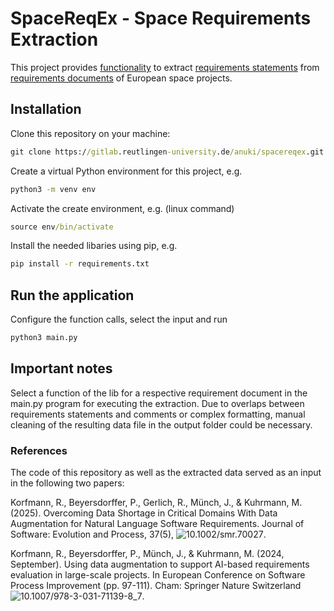 # SpaceReqEx - Space Requirements Extraction
This project provides [functionality](lib) to extract [requirements statements](output) from [requirements documents](input) of European space projects. 

## Installation
Clone this repository on your machine:

```cmd
git clone https://gitlab.reutlingen-university.de/anuki/spacereqex.git
```

Create a virtual Python environment for this project, e.g.

```cmd
python3 -m venv env
```

Activate the create environment, e.g. (linux command)
```cmd
source env/bin/activate
```

Install the needed libaries using pip, e.g.
```cmd
pip install -r requirements.txt
```

## Run the application
Configure the function calls, select the input and run
```cmd
python3 main.py
```

## Important notes
Select a function of the lib for a respective requirement document in the main.py program for executing the extraction. Due to overlaps between requirements statements and comments or complex formatting, manual cleaning of the resulting data file in the output folder could be necessary.

### References
The code of this repository as well as the extracted data served as an input in the following two papers:

Korfmann, R., Beyersdorffer, P., Gerlich, R., Münch, J., & Kuhrmann, M. (2025). Overcoming Data Shortage in Critical Domains With Data Augmentation for Natural Language Software Requirements. Journal of Software: Evolution and Process, 37(5), ![10.1002/smr.70027](https://onlinelibrary.wiley.com/doi/10.1002/smr.70027).

Korfmann, R., Beyersdorffer, P., Münch, J., & Kuhrmann, M. (2024, September). Using data augmentation to support AI-based requirements evaluation in large-scale projects. In European Conference on Software Process Improvement (pp. 97-111). Cham: Springer Nature Switzerland ![10.1007/978-3-031-71139-8_7](https://link.springer.com/chapter/10.1007/978-3-031-71139-8_7).


